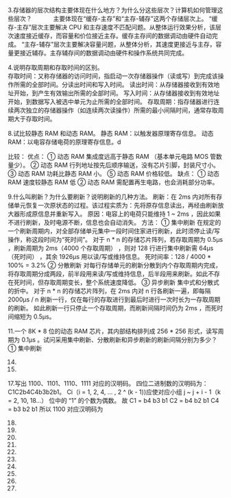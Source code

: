 3.存储器的层次结构主要体现在什么地方？为什么分这些层次？计算机如何管理这些层次？　　
　 主要体现在“缓存-主存”和“主存-辅存”这两个存储层次上。
    “缓存-主存”层次主要解决 CPU 和主存速度不匹配问题。从整体运行效果分析，该层次速度接近缓存，而容量和价位接近主存。缓存主存间的数据调动由硬件自动完成。
    “主存-辅存”层次主要解决容量问题，从整体分析，其速度更接近与主存，容量更接近辅存。主存辅存间的数据调动由硬件和操作系统共同完成。


4.说明存取周期和存取时间的区别。  
  存取时间：又称存储器的访问时间，指启动一次存储器操作（读或写）到完成该操作所需的全部时间。分读出时间和写入时间。
    读出时间：从存储器接收到有效地址开始，到产生有效输出所需的全部时间。
    写入时间：从存储器接收到有效地址开始，到数据写入被选中单元为止所需的全部时间。
  存取周期：指存储器进行连续两次独立的存储器操作（如连续两次读操作）所需的最小间隔时间，通常存取周期大于存取时间。


8.试比较静态 RAM 和动态 RAM。
  静态 RAM：以触发器原理寄存信息。
  动态 RAM：以电容存储电荷的原理寄存信息。d

  比较：
    优点：
      ① 动态 RAM 集成度远高于静态 RAM （基本单元电路 MOS 管数量少）。
      ② 动态 RAM 行列地址按先后顺序输送，没有芯片引脚，封装尺寸小。
      ③ 动态 RAM 功耗比静态  RAM 小。
      ⑤ 动态 RAM 价格较低。
    缺点：
      ① 动态 RAM 速度较静态  RAM 低 
      ② 动态 RAM 需配置再生电路，也会消耗部分功率。


9.什么叫刷新？为什么要刷新？说明刷新的几种方法。
  刷新：在 2ms 内对所有存储单元恢复一次原状态的过程。该过程实质为：先将原存信息读出，再经由刷新放大器形成原信息并重新写入。
    原因：电容上的电荷只能维持 1 ~ 2ms ，因此如果不进行刷新，及时电源不断，信息也会自动消失。
    方法：
      ① 集中刷新
          在规定的一个刷新周期内，对全部存储单元集中一段时间住家进行刷新，此时须停止读/写操作，称这段时间为“死时间”。
          对于 n * n 的存储芯片阵列，若存取周期为 0.5μs ，刷新周期为 2ms（4000 个存取周期） ，则对 128 行进行集中刷新需 64μs（死时间） ，其余 1926μs 用以读/写或维持信息。
            死时间率：128 / 4000 * 100% = 3.2%
      ② 分散刷新
          对每行存储单元的刷新分散到内个存取周期内完成，将存取周期分成两段，前半段用来读/写或维持信息，后半段用来刷新。如此不存在死时间，但存取周期变长，整个系统速度降低。
      ③ 异步刷新
          集中式和分散式的折中。
          对于 n * n 的存储芯片阵列，在 2ms 内对 n 行各刷新一遍，即每隔 2000μs / n 刷新一行，仅在每行的存取进行到最后时进行一次时长为一存取周期的刷新。
          如此刷新一行只停止一个存取周期，而刷新间隔时间仍为 2ms ，而死时间缩短为 0.5μs。


11.一个 8K * 8 位的动态 RAM 芯片，其内部结构排列成 256 * 256 形式，读写周期为 0.1μs 。试问采用集中刷新、分散刷新和异步刷新的刷新间隔分别为多少？
  ① 集中刷新
  


14.

15.

17.写出 1100、1101、1110、1111 对应的汉明码。
  四位二进制数的汉明码为：C1C2b4C4b3b2b1。
  Ci（i = 1, 2, 4, ... , 2 ^ (k - 1))应使对应小组 j ~ j + i - 1（k = 2, 10, 18...） 位中的 “1” 的个数为偶数。
  故 C1 = b4 b3 b1
     C2 = b4 b2 b1
     C4 = b3 b2 b1
  所以 1100 对应汉明码为 

18.

20.

24.

28.

30.

35.

38.

39.

41.

42.


